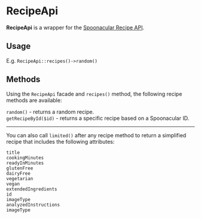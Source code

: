 # RecipeApi

**RecipeApi** is a wrapper for the [Spoonacular Recipe API](http://spoonacular.com/).

## Usage

E.g. `RecipeApi::recipes()->random()`

## Methods

Using the `RecipeApi` facade and `recipes()` method, the following recipe methods are available:

`random()` - returns a random recipe. <br>
`getRecipeById($id)` - returns a specific recipe based on a Spoonacular ID.

--------

You can also call `limited()` after any recipe method to return a simplified recipe that includes the following attributes:

```
title
cookingMinutes
readyInMinutes
glutenFree
dairyFree
vegetarian
vegan
extendedIngredients
id
imageType
analyzedInstructions
imageType
```
